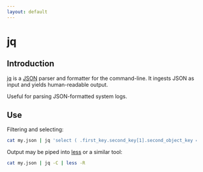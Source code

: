 ```yaml
---
layout: default
---
```


# jq

## Introduction

[jq](https://jqlang.github.io/jq/) is a [JSON](https://www.json.org/json-en.html) parser and formatter for the command-line. It ingests JSON as input and yields human-readable output.

Useful for parsing JSON-formatted system logs.

## Use

Filtering and selecting:

```bash
cat my.json | jq 'select ( .first_key.second_key[1].second_object_key == "my value" ).filtered_result_key'
```

Output may be piped into [less](<https://en.wikipedia.org/wiki/Less_(Unix)>) or a similar tool:

```bash
cat my.json | jq -C | less -R
```
